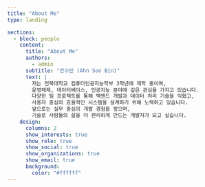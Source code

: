 ```yaml
---
title: "About Me"
type: landing

sections:
  - block: people
    content:
      title: "About Me"
      authors:
        - admin
      subtitle: "안수빈 (Ahn Soo Bin)"
      text: |
        저는 전북대학교 컴퓨터인공지능학부 3학년에 재학 중이며,  
        운영체제, 데이터베이스, 인공지능 분야에 깊은 관심을 가지고 있습니다.  
        다양한 팀 프로젝트를 통해 백엔드 개발과 데이터 처리 기술을 익혔고,  
        사용자 중심의 효율적인 시스템을 설계하기 위해 노력하고 있습니다.  
        앞으로는 실무 중심의 개발 경험을 쌓으며,  
        기술로 사람들의 삶을 더 편리하게 만드는 개발자가 되고 싶습니다.
    design:
      columns: 2
      show_interests: true
      show_role: true
      show_social: true
      show_organizations: true
      show_email: true
      background:
        color: "#ffffff"
---
```


